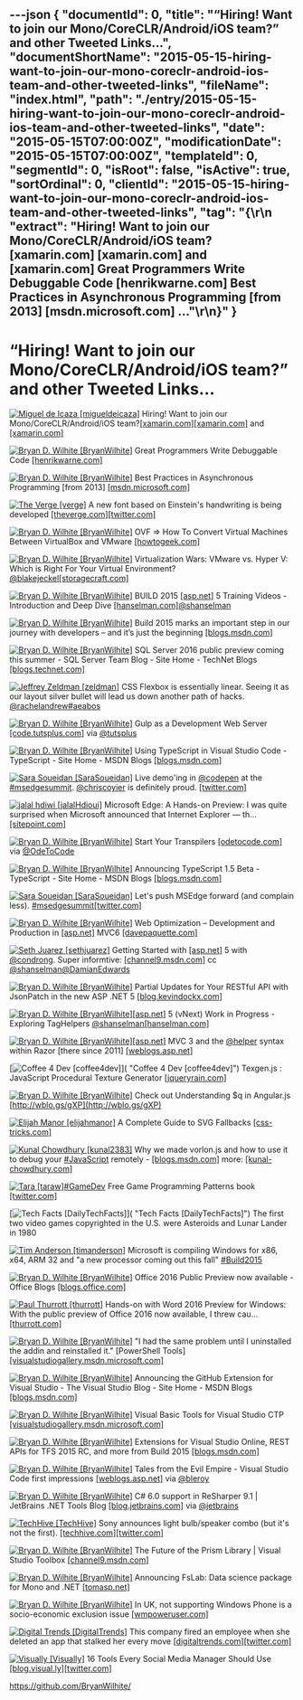 ---json
{
  "documentId": 0,
  "title": "“Hiring! Want to join our Mono/CoreCLR/Android/iOS team?” and other Tweeted Links…",
  "documentShortName": "2015-05-15-hiring-want-to-join-our-mono-coreclr-android-ios-team-and-other-tweeted-links",
  "fileName": "index.html",
  "path": "./entry/2015-05-15-hiring-want-to-join-our-mono-coreclr-android-ios-team-and-other-tweeted-links",
  "date": "2015-05-15T07:00:00Z",
  "modificationDate": "2015-05-15T07:00:00Z",
  "templateId": 0,
  "segmentId": 0,
  "isRoot": false,
  "isActive": true,
  "sortOrdinal": 0,
  "clientId": "2015-05-15-hiring-want-to-join-our-mono-coreclr-android-ios-team-and-other-tweeted-links",
  "tag": "{\r\n  \"extract\": \"Hiring! Want to join our Mono/CoreCLR/Android/iOS team?[xamarin.com] [xamarin.com]  and [xamarin.com]        Great Programmers Write Debuggable Code [henrikwarne.com]        Best Practices in Asynchronous Programming [from 2013] [msdn.microsoft.com]     ...\"\r\n}"
}
---

# “Hiring! Want to join our Mono/CoreCLR/Android/iOS team?” and other Tweeted Links…

[<img alt="Miguel de Icaza [migueldeicaza]" src="https://songhay.blob.core.windows.net/shared-social-twitter/migueldeicaza.png">](http://tirania.org/blog "Miguel de Icaza [migueldeicaza]") Hiring! Want to join our Mono/CoreCLR/Android/iOS team?[[xamarin.com]](http://xamarin.com/jobs/oQC10fwd)[[xamarin.com]](http://xamarin.com/jobs/osw10fwJ) and [[xamarin.com]](http://xamarin.com/jobs)

[<img alt="Bryan D. Wilhite [BryanWilhite]" src="https://songhay.blob.core.windows.net/shared-social-twitter/BryanWilhite.jpeg">](http://songhayblog.azurewebsites.net/ "Bryan D. Wilhite [BryanWilhite]") Great Programmers Write Debuggable Code [[henrikwarne.com]](http://henrikwarne.com/2013/05/05/great-programmers-write-debuggable-code/)

[<img alt="Bryan D. Wilhite [BryanWilhite]" src="https://songhay.blob.core.windows.net/shared-social-twitter/BryanWilhite.jpeg">](http://songhayblog.azurewebsites.net/ "Bryan D. Wilhite [BryanWilhite]") Best Practices in Asynchronous Programming [from 2013] [[msdn.microsoft.com]](https://msdn.microsoft.com/en-us/magazine/jj991977.aspx)

[<img alt="The Verge [verge]" src="https://songhay.blob.core.windows.net/shared-social-twitter/verge.png">](http://www.theverge.com/ "The Verge [verge]") A new font based on Einstein's handwriting is being developed [[theverge.com]](http://www.theverge.com/2015/5/5/8553603/a-new-font-based-on-einsteins-handwriting-is-being-developed?utm_campaign=theverge&utm_content=chorus&utm_medium=social&utm_source=twitter)[[twitter.com]](https://twitter.com/verge/status/595668878681845761/photo/1)

[<img alt="Bryan D. Wilhite [BryanWilhite]" src="https://songhay.blob.core.windows.net/shared-social-twitter/BryanWilhite.jpeg">](http://songhayblog.azurewebsites.net/ "Bryan D. Wilhite [BryanWilhite]") OVF => How To Convert Virtual Machines Between VirtualBox and VMware [[howtogeek.com]](http://www.howtogeek.com/125640/how-to-convert-virtual-machines-between-virtualbox-and-vmware/)

[<img alt="Bryan D. Wilhite [BryanWilhite]" src="https://songhay.blob.core.windows.net/shared-social-twitter/BryanWilhite.jpeg">](http://songhayblog.azurewebsites.net/ "Bryan D. Wilhite [BryanWilhite]") Virtualization Wars: VMware vs. Hyper V: Which is Right For Your Virtual Environment? [@blakejeckel](http://twitter.com/blakejeckel)[[storagecraft.com]](http://www.storagecraft.com/blog/virtualization-wars-vmware-vs-hyper-v-which-is-right-for-your-virtual-environment/)

[<img alt="Bryan D. Wilhite [BryanWilhite]" src="https://songhay.blob.core.windows.net/shared-social-twitter/BryanWilhite.jpeg">](http://songhayblog.azurewebsites.net/ "Bryan D. Wilhite [BryanWilhite]") BUILD 2015 [[asp.net]](http://www.asp.net/) 5 Training Videos - Introduction and Deep Dive [[hanselman.com]](http://www.hanselman.com/blog/BUILD2015ASPNET5TrainingVideosIntroductionAndDeepDive.aspx)[@shanselman](http://twitter.com/shanselman)

[<img alt="Bryan D. Wilhite [BryanWilhite]" src="https://songhay.blob.core.windows.net/shared-social-twitter/BryanWilhite.jpeg">](http://songhayblog.azurewebsites.net/ "Bryan D. Wilhite [BryanWilhite]") Build 2015 marks an important step in our journey with developers – and it’s just the beginning [[blogs.msdn.com]](http://blogs.msdn.com/b/stevengu/archive/2015/04/30/building-bridges-that-empower-developers.aspx?CR_CC=200627583)

[<img alt="Bryan D. Wilhite [BryanWilhite]" src="https://songhay.blob.core.windows.net/shared-social-twitter/BryanWilhite.jpeg">](http://songhayblog.azurewebsites.net/ "Bryan D. Wilhite [BryanWilhite]") SQL Server 2016 public preview coming this summer - SQL Server Team Blog - Site Home - TechNet Blogs [[blogs.technet.com]](http://blogs.technet.com/b/dataplatforminsider/archive/2015/05/04/sql-server-2016-public-preview-coming-this-summer.aspx)

[<img alt="Jeffrey Zeldman [zeldman]" src="https://songhay.blob.core.windows.net/shared-social-twitter/zeldman.jpeg">](http://www.zeldman.com/ "Jeffrey Zeldman [zeldman]") CSS Flexbox is essentially linear. Seeing it as our layout silver bullet will lead us down another path of hacks. [@rachelandrew](http://twitter.com/rachelandrew)[#aeabos](http://search.twitter.com/search?q=%23aeabos)

[<img alt="Bryan D. Wilhite [BryanWilhite]" src="https://songhay.blob.core.windows.net/shared-social-twitter/BryanWilhite.jpeg">](http://songhayblog.azurewebsites.net/ "Bryan D. Wilhite [BryanWilhite]") Gulp as a Development Web Server [[code.tutsplus.com]](http://code.tutsplus.com/tutorials/gulp-as-a-development-web-server--cms-20903) via [@tutsplus](http://twitter.com/tutsplus)

[<img alt="Bryan D. Wilhite [BryanWilhite]" src="https://songhay.blob.core.windows.net/shared-social-twitter/BryanWilhite.jpeg">](http://songhayblog.azurewebsites.net/ "Bryan D. Wilhite [BryanWilhite]") Using TypeScript in Visual Studio Code - TypeScript - Site Home - MSDN Blogs [[blogs.msdn.com]](http://blogs.msdn.com/b/typescript/archive/2015/04/30/using-typescript-in-visual-studio-code.aspx)

[<img alt="Sara Soueidan [SaraSoueidan]" src="https://songhay.blob.core.windows.net/shared-social-twitter/SaraSoueidan.jpeg">](http://sarasoueidan.com/ "Sara Soueidan [SaraSoueidan]") Live demo'ing in [@codepen](http://twitter.com/codepen) at the [#msedgesummit](http://search.twitter.com/search?q=%23msedgesummit). [@chriscoyier](http://twitter.com/chriscoyier) is definitely proud. [[twitter.com]](https://twitter.com/SaraSoueidan/status/595669683136761856/photo/1)

[<img alt="jalal hdiwi [jalalHdioui]" src="https://songhay.blob.core.windows.net/shared-social-twitter/jalalHdioui.jpeg">](http://hdioui.com/ "jalal hdiwi [jalalHdioui]") Microsoft Edge: A Hands-on Preview: I was quite surprised when Microsoft announced that Internet Explorer — th... [[sitepoint.com]](http://www.sitepoint.com/microsoft-edge-preview/?utm_source=twitterfeed&utm_medium=twitter)

[<img alt="Bryan D. Wilhite [BryanWilhite]" src="https://songhay.blob.core.windows.net/shared-social-twitter/BryanWilhite.jpeg">](http://songhayblog.azurewebsites.net/ "Bryan D. Wilhite [BryanWilhite]") Start Your Transpilers [[odetocode.com]](http://odetocode.com/blogs/scott/archive/2015/05/01/start-your-transpilers.aspx) via [@OdeToCode](http://twitter.com/OdeToCode)

[<img alt="Bryan D. Wilhite [BryanWilhite]" src="https://songhay.blob.core.windows.net/shared-social-twitter/BryanWilhite.jpeg">](http://songhayblog.azurewebsites.net/ "Bryan D. Wilhite [BryanWilhite]") Announcing TypeScript 1.5 Beta - TypeScript - Site Home - MSDN Blogs [[blogs.msdn.com]](http://blogs.msdn.com/b/typescript/archive/2015/04/30/announcing-typescript-1-5-beta.aspx)

[<img alt="Sara Soueidan [SaraSoueidan]" src="https://songhay.blob.core.windows.net/shared-social-twitter/SaraSoueidan.jpeg">](http://sarasoueidan.com/ "Sara Soueidan [SaraSoueidan]") Let's push MSEdge forward (and complain less). [#msedgesummit](http://search.twitter.com/search?q=%23msedgesummit)[[twitter.com]](https://twitter.com/SaraSoueidan/status/595658937652871168/photo/1)

[<img alt="Bryan D. Wilhite [BryanWilhite]" src="https://songhay.blob.core.windows.net/shared-social-twitter/BryanWilhite.jpeg">](http://songhayblog.azurewebsites.net/ "Bryan D. Wilhite [BryanWilhite]") Web Optimization – Development and Production in [[asp.net]](http://www.asp.net/) MVC6 [[davepaquette.com]](http://www.davepaquette.com/archive/2015/05/05/web-optimization-development-and-production-in-asp-net-mvc6.aspx)

[<img alt="Seth Juarez [sethjuarez]" src="https://songhay.blob.core.windows.net/shared-social-twitter/sethjuarez.jpeg">](http://www.sethjuarez.com/ "Seth Juarez [sethjuarez]") Getting Started with [[asp.net]](http://www.asp.net/) 5 with [@condrong](http://twitter.com/condrong). Super informtive: [[channel9.msdn.com]](https://channel9.msdn.com/Events/Ignite/2015/C9-42) cc [@shanselman](http://twitter.com/shanselman)[@DamianEdwards](http://twitter.com/DamianEdwards)

[<img alt="Bryan D. Wilhite [BryanWilhite]" src="https://songhay.blob.core.windows.net/shared-social-twitter/BryanWilhite.jpeg">](http://songhayblog.azurewebsites.net/ "Bryan D. Wilhite [BryanWilhite]") Partial Updates for Your RESTful API with JsonPatch in the new ASP .NET 5 [[blog.kevindockx.com]](http://blog.kevindockx.com/post/Partial-Updates-for-Your-RESTful-API-with-JsonPatch-in-the-new-ASP-NET-5.aspx)

[<img alt="Bryan D. Wilhite [BryanWilhite]" src="https://songhay.blob.core.windows.net/shared-social-twitter/BryanWilhite.jpeg">](http://songhayblog.azurewebsites.net/ "Bryan D. Wilhite [BryanWilhite]")[[asp.net]](http://www.asp.net/) 5 (vNext) Work in Progress - Exploring TagHelpers [@shanselman](http://twitter.com/shanselman)[[hanselman.com]](http://www.hanselman.com/blog/ASPNET5VNextWorkInProgressExploringTagHelpers.aspx)

[<img alt="Bryan D. Wilhite [BryanWilhite]" src="https://songhay.blob.core.windows.net/shared-social-twitter/BryanWilhite.jpeg">](http://songhayblog.azurewebsites.net/ "Bryan D. Wilhite [BryanWilhite]")[[asp.net]](http://www.asp.net/) MVC 3 and the [@helper](http://twitter.com/helper) syntax within Razor [there since 2011] [[weblogs.asp.net]](http://weblogs.asp.net/scottgu/asp-net-mvc-3-and-the-helper-syntax-within-razor)

[<img alt="Coffee 4 Dev [coffee4dev]" src="https://songhay.blob.core.windows.net/shared-social-twitter/coffee4dev.png">]( "Coffee 4 Dev [coffee4dev]") Texgen.js : JavaScript Procedural Texture Generator [[jqueryrain.com]](http://www.jqueryrain.com/2015/05/texgen-js-javascript-procedural-texture-generator/?utm_source=feedburner&utm_medium=feed&utm_campaign=Feed%3A+Jqueryrain+%28jQueryRain%29)

[<img alt="Bryan D. Wilhite [BryanWilhite]" src="https://songhay.blob.core.windows.net/shared-social-twitter/BryanWilhite.jpeg">](http://songhayblog.azurewebsites.net/ "Bryan D. Wilhite [BryanWilhite]") Check out Understanding $q in Angular.js [http://wblo.gs/gXP](http://wblo.gs/gXP)

[<img alt="Elijah Manor [elijahmanor]" src="https://songhay.blob.core.windows.net/shared-social-twitter/elijahmanor.jpeg">](http://elijahmanor.com/ "Elijah Manor [elijahmanor]") A Complete Guide to SVG Fallbacks [[css-tricks.com]](https://css-tricks.com/a-complete-guide-to-svg-fallbacks/)

[<img alt="Kunal Chowdhury [kunal2383]" src="https://songhay.blob.core.windows.net/shared-social-twitter/kunal2383.jpg">](http://www.kunal-chowdhury.com/ "Kunal Chowdhury [kunal2383]") Why we made vorlon.js and how to use it to debug your [#JavaScript](http://search.twitter.com/search?q=%23JavaScript) remotely - [[blogs.msdn.com]](http://blogs.msdn.com/b/eternalcoding/archive/2015/04/30/why-we-made-vorlon-js-and-how-to-use-it-to-debug-your-javascript-remotely.aspx) more: [[kunal-chowdhury.com]](http://www.kunal-chowdhury.com/2015/05/microsoft-tuesday-top-news-11.html)

[<img alt="Tara [taraw]" src="https://songhay.blob.core.windows.net/shared-social-twitter/taraw.jpeg">](http://tarathegeekgirl.net/ "Tara [taraw]")[#GameDev](http://search.twitter.com/search?q=%23GameDev) Free Game Programming Patterns book [[twitter.com]](https://twitter.com/msdevUK/status/598135041542193153)

[<img alt="Tech Facts [DailyTechFacts]" src="https://songhay.blob.core.windows.net/shared-social-twitter/DailyTechFacts.jpeg">]( "Tech Facts [DailyTechFacts]") The first two video games copyrighted in the U.S. were Asteroids and Lunar Lander in 1980

[<img alt="Tim Anderson [timanderson]" src="https://songhay.blob.core.windows.net/shared-social-twitter/timanderson.png">](http://www.itwriting.com/blog "Tim Anderson [timanderson]") Microsoft is compiling Windows for x86, x64, ARM 32 and "a new processor coming out this fall" [#Build2015](http://search.twitter.com/search?q=%23Build2015)

[<img alt="Bryan D. Wilhite [BryanWilhite]" src="https://songhay.blob.core.windows.net/shared-social-twitter/BryanWilhite.jpeg">](http://songhayblog.azurewebsites.net/ "Bryan D. Wilhite [BryanWilhite]") Office 2016 Public Preview now available - Office Blogs [[blogs.office.com]](https://blogs.office.com/2015/05/04/office-2016-public-preview-now-available/)

[<img alt="Paul Thurrott [thurrott]" src="https://songhay.blob.core.windows.net/shared-social-twitter/thurrott.jpeg">](http://www.thurrott.com/ "Paul Thurrott [thurrott]") Hands-on with Word 2016 Preview for Windows: With the public preview of Office 2016 now available, I threw cau... [[thurrott.com]](https://www.thurrott.com/office/3327/hands-on-with-word-2016-preview-for-windows?utm_medium=twitter&utm_source=twitterfeed)

[<img alt="Bryan D. Wilhite [BryanWilhite]" src="https://songhay.blob.core.windows.net/shared-social-twitter/BryanWilhite.jpeg">](http://songhayblog.azurewebsites.net/ "Bryan D. Wilhite [BryanWilhite]") "I had the same problem until I uninstalled the addin and reinstalled it." [PowerShell Tools] [[visualstudiogallery.msdn.microsoft.com]](https://visualstudiogallery.msdn.microsoft.com/c9eb3ba8-0c59-4944-9a62-6eee37294597/view/Discussions/2)

[<img alt="Bryan D. Wilhite [BryanWilhite]" src="https://songhay.blob.core.windows.net/shared-social-twitter/BryanWilhite.jpeg">](http://songhayblog.azurewebsites.net/ "Bryan D. Wilhite [BryanWilhite]") Announcing the GitHub Extension for Visual Studio - The Visual Studio Blog - Site Home - MSDN Blogs [[blogs.msdn.com]](http://blogs.msdn.com/b/visualstudio/archive/2015/04/30/announcing-the-github-extension-for-visual-studio.aspx)

[<img alt="Bryan D. Wilhite [BryanWilhite]" src="https://songhay.blob.core.windows.net/shared-social-twitter/BryanWilhite.jpeg">](http://songhayblog.azurewebsites.net/ "Bryan D. Wilhite [BryanWilhite]") Visual Basic Tools for Visual Studio CTP [[visualstudiogallery.msdn.microsoft.com]](https://visualstudiogallery.msdn.microsoft.com/6a06be60-1198-486e-9bce-6ace36b24316)

[<img alt="Bryan D. Wilhite [BryanWilhite]" src="https://songhay.blob.core.windows.net/shared-social-twitter/BryanWilhite.jpeg">](http://songhayblog.azurewebsites.net/ "Bryan D. Wilhite [BryanWilhite]") Extensions for Visual Studio Online, REST APIs for TFS 2015 RC, and more from Build 2015 [[blogs.msdn.com]](http://blogs.msdn.com/b/visualstudioalm/archive/2015/05/01/extensions-for-visual-studio-online-rest-apis-for-tfs-2015-rc-and-more-from-build-2015.aspx)

[<img alt="Bryan D. Wilhite [BryanWilhite]" src="https://songhay.blob.core.windows.net/shared-social-twitter/BryanWilhite.jpeg">](http://songhayblog.azurewebsites.net/ "Bryan D. Wilhite [BryanWilhite]") Tales from the Evil Empire - Visual Studio Code first impressions [[weblogs.asp.net]](http://weblogs.asp.net/bleroy/visual-studio-code-first-impressions) via [@bleroy](http://twitter.com/bleroy)

[<img alt="Bryan D. Wilhite [BryanWilhite]" src="https://songhay.blob.core.windows.net/shared-social-twitter/BryanWilhite.jpeg">](http://songhayblog.azurewebsites.net/ "Bryan D. Wilhite [BryanWilhite]") C# 6.0 support in ReSharper 9.1 | JetBrains .NET Tools Blog [[blog.jetbrains.com]](http://blog.jetbrains.com/dotnet/2015/04/15/c-6-0-support-in-resharper-9-1/) via [@jetbrains](http://twitter.com/jetbrains)

[<img alt="TechHive [TechHive]" src="https://songhay.blob.core.windows.net/shared-social-twitter/TechHive.jpeg">](http://techhive.com/ "TechHive [TechHive]") Sony announces light bulb/speaker combo (but it's not the first). [[techhive.com]](http://www.techhive.com/article/2921480/sonys-new-smart-light-bulb-is-also-a-speaker.html)[[twitter.com]](https://twitter.com/TechHive/status/598190935999062016/photo/1)

[<img alt="Bryan D. Wilhite [BryanWilhite]" src="https://songhay.blob.core.windows.net/shared-social-twitter/BryanWilhite.jpeg">](http://songhayblog.azurewebsites.net/ "Bryan D. Wilhite [BryanWilhite]") The Future of the Prism Library | Visual Studio Toolbox [[channel9.msdn.com]](http://channel9.msdn.com/Shows/Visual-Studio-Toolbox/The-Future-of-the-Prism-Library)

[<img alt="Bryan D. Wilhite [BryanWilhite]" src="https://songhay.blob.core.windows.net/shared-social-twitter/BryanWilhite.jpeg">](http://songhayblog.azurewebsites.net/ "Bryan D. Wilhite [BryanWilhite]") Announcing FsLab: Data science package for Mono and .NET [[tomasp.net]](http://tomasp.net/blog/2015/announcing-fslab/)

[<img alt="Bryan D. Wilhite [BryanWilhite]" src="https://songhay.blob.core.windows.net/shared-social-twitter/BryanWilhite.jpeg">](http://songhayblog.azurewebsites.net/ "Bryan D. Wilhite [BryanWilhite]") In UK, not supporting Windows Phone is a socio-economic exclusion issue [[wmpoweruser.com]](http://wmpoweruser.com/in-uk-not-supporting-windows-phone-is-a-socio-economic-exclusion-issue/)

[<img alt="Digital Trends [DigitalTrends]" src="https://songhay.blob.core.windows.net/shared-social-twitter/DigitalTrends.jpeg">](http://www.digitaltrends.com/ "Digital Trends [DigitalTrends]") This company fired an employee when she deleted an app that stalked her every move [[digitaltrends.com]](http://www.digitaltrends.com/mobile/employee-fired-delete-tracking-app-news/?utm_campaign=trueAnthem%3A+New+Content+%28Feed%29&utm_content=55524bb7b3ef123e85000001&utm_medium=trueAnthem&utm_source=twitter)[[twitter.com]](https://twitter.com/DigitalTrends/status/598198877901160448/photo/1)

[<img alt="Visually [Visually]" src="https://songhay.blob.core.windows.net/shared-social-twitter/Visually.png">](http://visual.ly/ "Visually [Visually]") 16 Tools Every Social Media Manager Should Use [[blog.visual.ly]](http://blog.visual.ly/15-tools-every-social-media-manager-should-use/?utm_source=social&utm_medium=twitter&utm_campaign=meet)[[twitter.com]](https://twitter.com/Visually/status/596385314526093313/photo/1)

<https://github.com/BryanWilhite/>
